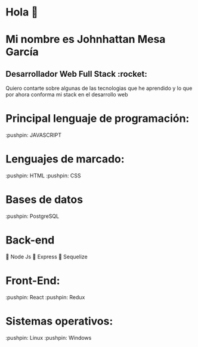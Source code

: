 <h1>Hola 👋 </h1>


<h1>Mi nombre es Johnhattan Mesa García</h1>
<h2>Desarrollador Web Full Stack :rocket: </h2>

Quiero contarte sobre algunas de las tecnologias que he aprendido y lo que por ahora conforma mi stack en el desarrollo web



<h1> Principal lenguaje de programación: </h1>
:pushpin: JAVASCRIPT

 <h1>Lenguajes de marcado: </h1>
:pushpin: HTML 
:pushpin: CSS 


<h1>Bases de datos</h1>
:pushpin: PostgreSQL

<h1>Back-end</h1>

:pushpin: Node Js 
:pushpin: Express 
:pushpin: Sequelize



<h1>Front-End:</h1>
:pushpin: React
:pushpin: Redux

<h1>Sistemas operativos:</h1>
:pushpin: Linux
:pushpin: Windows
